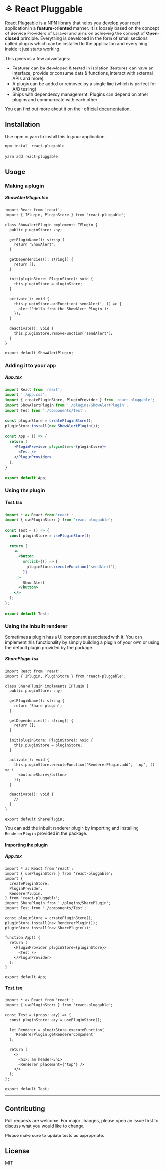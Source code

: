# <img width="25px" src="https://github.com/react-pluggable/react-pluggable.github.io/blob/development/img/ReactPluggableLogoBlack.png" alt="React-pluggable Logo"> React Pluggable

React Pluggable is a NPM library that helps you develop your react application in a **feature-oriented** manner. It is loosely based on the concept of Service Providers of Laravel and aims on achieving the concept of **Open-closed** principle. Everything is developed in the form of small sections called plugins which can be installed to the application and everything inside it just starts working.

This gives us a few advantages:

- Features can be developed & tested in isolation (features can have an interface, provide or consume data & functions, interact with external APIs and more)
- A plugin can be added or removed by a single line (which is perfect for A/B testing)
- Ships with dependency management: Plugins can depend on other plugins and communicate with each other

You can find out more about it on their [official documentation](https://react-pluggable.github.io/).

## Installation

Use npm or yarn to install this to your application.

```bash
npm install react-pluggable

yarn add react-pluggable
```

## Usage

### Making a plugin

##### ShowAlertPlugin.tsx

```tsx
import React from 'react';
import { IPlugin, PluginStore } from 'react-pluggable';

class ShowAlertPlugin implements IPlugin {
  public pluginStore: any;

  getPluginName(): string {
    return 'ShowAlert';
  }

  getDependencies(): string[] {
    return [];
  }

  init(pluginStore: PluginStore): void {
    this.pluginStore = pluginStore;
  }

  activate(): void {
    this.pluginStore.addFunction('sendAlert', () => {
      alert('Hello from the ShowAlert Plugin');
    });
  }

  deactivate(): void {
    this.pluginStore.removeFunction('sendAlert');
  }
}

export default ShowAlertPlugin;
```

### Adding it to your app

##### App.tsx

```jsx
import React from 'react';
import './App.css';
import { createPluginStore, PluginProvider } from 'react-pluggable';
import ShowAlertPlugin from './plugins/ShowAlertPlugin';
import Test from './components/Test';

const pluginStore = createPluginStore();
pluginStore.install(new ShowAlertPlugin());

const App = () => {
  return (
    <PluginProvider pluginStore={pluginStore}>
      <Test />
    </PluginProvider>
  );
}

export default App;
```

### Using the plugin

##### Test.tsx

```jsx
import * as React from 'react';
import { usePluginStore } from 'react-pluggable';

const Test = () => {
  const pluginStore = usePluginStore();

  return (
    <>
      <button
        onClick={() => {
          pluginStore.executeFunction('sendAlert');
        }}
      >
        Show Alert
      </button>
    </>
  );
};

export default Test;
```

### Using the inbuilt renderer

Sometimes a plugin has a UI component associated with it. You can implement this functionality by simply building a plugin of your own or using the default plugin provided by the package.

##### SharePlugin.tsx

```tsx
import React from 'react';
import { IPlugin, PluginStore } from 'react-pluggable';

class SharePlugin implements IPlugin {
  public pluginStore: any;

  getPluginName(): string {
    return 'Share plugin';
  }

  getDependencies(): string[] {
    return [];
  }

  init(pluginStore: PluginStore): void {
    this.pluginStore = pluginStore;
  }

  activate(): void {
    this.pluginStore.executeFunction('RendererPlugin.add', 'top', () => (
      <button>Share</button>
    ));
  }

  deactivate(): void {
    //
  }
}

export default SharePlugin;
```

You can add the inbuilt renderer plugin by importing and installing `RendererPlugin` provided in the package.

#### Importing the plugin

##### App.tsx

```tsx
import * as React from 'react';
import { usePluginStore } from 'react-pluggable';
import {
  createPluginStore,
  PluginProvider,
  RendererPlugin,
} from 'react-pluggable';
import SharePlugin from './plugins/SharePlugin';
import Test from './components/Test';

const pluginStore = createPluginStore();
pluginStore.install(new RendererPlugin());
pluginStore.install(new SharePlugin());

function App() {
  return (
    <PluginProvider pluginStore={pluginStore}>
      <Test />
    </PluginProvider>
  );
}

export default App;
```

##### Test.tsx

```tsx
import * as React from 'react';
import { usePluginStore } from 'react-pluggable';

const Test = (props: any) => {
  const pluginStore: any = usePluginStore();

  let Renderer = pluginStore.executeFunction(
    'RendererPlugin.getRendererComponent'
  );

  return (
    <>
      <h1>I am header</h1>
      <Renderer placement={'top'} />
    </>
  );
};

export default Test;
```

---

## Contributing

Pull requests are welcome. For major changes, please open an issue first to discuss what you would like to change.

Please make sure to update tests as appropriate.

## License

[MIT](https://choosealicense.com/licenses/mit/)
